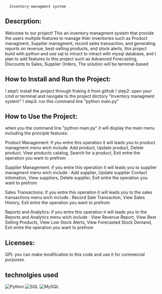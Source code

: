       Inventory managment system

## Descrption:
 Welcome to our project! This an inventory managment system that provide the users multiple features to manage thier inventories such as Product managment, Supplier managment, record sales transaction, and generating reports on revenue, best-selling products, and stock alerts, this project build with python and use sql to intract to intract with mysql database, and I plan to add features to this project such as Advanced Forecasting, Discounts to Sales, Supplier Orders, The solution will be terminal-based 

## How to Install and Run the Project:
! step1: install the project through froking it from github 
! step2: open your cmd or terminal and navigate to the project dirctory "Inventory managment system" 
! step3: run this command line "python main.py"

## How to Use the Project: 
when you the command line "python main.py" it will display the main menu including the principle features: 

Product Management:
if you entre this operation it will leads you to product managment menu wich include:
Add product, Update product, Delete product, View products catalog, Search for a product, Exit
entre the operation you want to prefrom

Supplier Management:
if you entre this operation it will leads you to supplier managment menu wich include :
Add supplier, Update supplier Contact infomation, View suppliers, Delete supplier, Exit
entre the operation you want to prefrom

Sales Transactions:
if you entre this operation it will leads you to the sales transactions menu wich include :
Record Sale Transaction, View Sales History, Exit
entre the operation you want to prefrom

Reports and Analytics:
if you entre this operation it will leads you to the Reports and Analytics menu wich include :
View Revenue Report, View Best Selling Products, View Low Stock Alerts, View Forecasted Stock Demand, Exit
entre the operation you want to prefrom

## Licenses:
GPL you can  make modification to this code and use it for commercial purposes.

## technolgies used
![Python](https://img.shields.io/badge/Python-3776AB?style=for-the-badge&logo=python&logoColor=yellow)
![SQL](https://img.shields.io/badge/SQL-4479A1?style=for-the-badge&logo=mysql&logoColor=white)
![MySQL](https://img.shields.io/badge/MySQL-4479A1?style=for-the-badge&logo=mysql&logoColor=orange)

